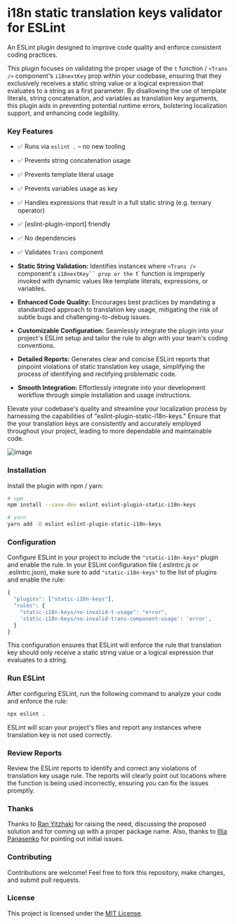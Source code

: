 # i18n static translation keys validator for ESLint

An ESLint plugin designed to improve code quality and enforce consistent coding practices.

This plugin focuses on validating the proper usage of the `t` function / `<Trans />` component's `i18nextKey` prop within your codebase, ensuring that they exclusively receives a static string value or a logical expression that evaluates to a string as a first parameter. By disallowing the use of template literals, string concatenation, and variables as translation key arguments, this plugin aids in preventing potential runtime errors, bolstering localization support, and enhancing code legibility.

### Key Features

- ✅️ Runs via `eslint .` – no new tooling
- ✅️ Prevents string concatenation usage
- ✅️ Prevents template literal usage
- ✅️ Prevents variables usage as key
- ✅️ Handles expressions that result in a full static string (e.g. ternary operator)
- ✅️ [eslint-plugin-import] friendly
- ✅️ No dependencies
- ✅️ Validates `Trans` component

- **Static String Validation:** Identifies instances where `<Trans />` component's `i18nextKey`` prop or the `t` function is improperly invoked with dynamic values like template literals, expressions, or variables.
- **Enhanced Code Quality:** Encourages best practices by mandating a standardized approach to translation key usage, mitigating the risk of subtle bugs and challenging-to-debug issues.
- **Customizable Configuration:** Seamlessly integrate the plugin into your project's ESLint setup and tailor the rule to align with your team's coding conventions.
- **Detailed Reports:** Generates clear and concise ESLint reports that pinpoint violations of static translation key usage, simplifying the process of identifying and rectifying problematic code.
- **Smooth Integration:** Effortlessly integrate into your development workflow through simple installation and usage instructions.

Elevate your codebase's quality and streamline your localization process by harnessing the capabilities of "eslint-plugin-static-i18n-keys." Ensure that the your translation keys are consistently and accurately employed throughout your project, leading to more dependable and maintainable code.


![image](https://github.com/omeb/eslint-plugin-static-i18n-keys/assets/7505578/c723cb2a-200b-4740-a46e-c3076d7be46f)




### Installation

Install the plugin with npm / yarn:

```bash
# npm
npm install --save-dev eslint eslint-plugin-static-i18n-keys 

# yarn
yarn add -D eslint eslint-plugin-static-i18n-keys
```

### Configuration

Configure ESLint in your project to include the `"static-i18n-keys"` plugin and enable the rule. In your ESLint configuration file (.eslintrc.js or .eslintrc.json), make sure to add `"static-i18n-keys"` to the list of plugins and enable the rule:

```js
{
  "plugins": ["static-i18n-keys"],
  "rules": {
    "static-i18n-keys/no-invalid-t-usage": "error",
    'static-i18n-keys/no-invalid-trans-component-usage': 'error',
  }
}
```

This configuration ensures that ESLint will enforce the rule that translation key should only receive a static string value or a logical expression that evaluates to a string.

### Run ESLint

After configuring ESLint, run the following command to analyze your code and enforce the rule:
```bash
npx eslint .
```
ESLint will scan your project's files and report any instances where translation key is not used correctly.


### Review Reports

Review the ESLint reports to identify and correct any violations of translation key usage rule. The reports will clearly point out locations where the function is being used incorrectly, ensuring you can fix the issues promptly.

### Thanks
Thanks to [Ran Yitzhaki](https://github.com/ranyitz) for raising the need, discussing the proposed solution and for coming up with a proper package name. Also, thanks to [Illia Panasenko](https://github.com/ipanasenko) for pointing out initial issues.

### Contributing
Contributions are welcome! Feel free to fork this repository, make changes, and submit pull requests.

### License
This project is licensed under the [MIT License](https://github.com/omeb/eslint-plugin-static-i18n-keys/blob/main/LICENSE).
